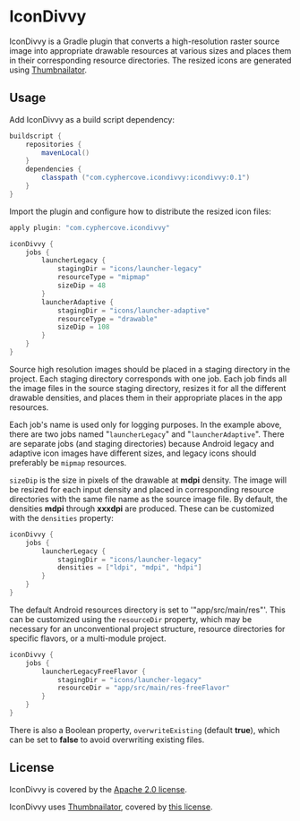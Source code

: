 # IconDivvy
IconDivvy is a Gradle plugin that converts a high-resolution raster source image into appropriate drawable resources 
at various sizes and places them in their corresponding resource directories. The resized icons are generated using
[Thumbnailator](https://github.com/coobird/thumbnailator).

## Usage

Add IconDivvy as a build script dependency:

```groovy
buildscript {
    repositories {
        mavenLocal()
    }
    dependencies {
        classpath ("com.cyphercove.icondivvy:icondivvy:0.1")
    }
}
```

Import the plugin and configure how to distribute the resized icon files:

```groovy
apply plugin: "com.cyphercove.icondivvy"

iconDivvy {
    jobs {
        launcherLegacy {
            stagingDir = "icons/launcher-legacy"
            resourceType = "mipmap"
            sizeDip = 48
        }
        launcherAdaptive {
            stagingDir = "icons/launcher-adaptive"
            resourceType = "drawable"
            sizeDip = 108
        }
    }
}
```

Source high resolution images should be placed in a staging directory in the project. Each staging directory corresponds 
with one job. Each job finds all the image files in the source staging directory, resizes it for all the different drawable
densities, and places them in their appropriate places in the app resources.

Each job's name is used only for logging purposes. In the example above, there are two jobs named "`launcherLegacy`" and
"`launcherAdaptive`". There are separate jobs (and staging directories) because Android legacy and adaptive icon images
have different sizes, and legacy icons should preferably be `mipmap` resources. 

`sizeDip` is the size in pixels of the drawable at **mdpi** density. The image will be resized for each input density and
placed in corresponding resource directories with the same file name as the source image file. By default, the densities
**mdpi** through **xxxdpi** are produced. These can be customized with the `densities` property:

```groovy
iconDivvy {
    jobs {
        launcherLegacy {
            stagingDir = "icons/launcher-legacy"
            densities = ["ldpi", "mdpi", "hdpi"]
        }
    }
}
```

The default Android resources directory is set to '"app/src/main/res"'. This can be customized using the `resourceDir`
property, which may be necessary for an unconventional project structure, resource directories for specific flavors,
or a multi-module project.

```groovy
iconDivvy {
    jobs {
        launcherLegacyFreeFlavor {
            stagingDir = "icons/launcher-legacy"
            resourceDir = "app/src/main/res-freeFlavor"
        }
    }
}
```

There is also a Boolean property, `overwriteExisting` (default **true**), which can be set to **false** to avoid 
overwriting existing files.

## License

IconDivvy is covered by the [Apache 2.0 license](LICENSE.md).

IconDivvy uses [Thumbnailator](https://github.com/coobird/thumbnailator), covered by 
[this license](https://github.com/coobird/thumbnailator/blob/master/LICENSE).

